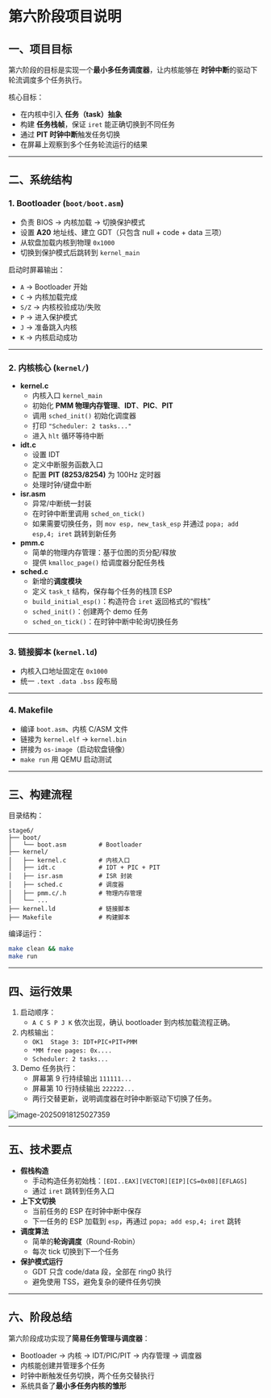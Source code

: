 # 第六阶段项目说明

## 一、项目目标

第六阶段的目标是实现一个**最小多任务调度器**，让内核能够在 **时钟中断**的驱动下轮流调度多个任务执行。

核心目标：

- 在内核中引入 **任务（task）抽象**
- 构建 **任务栈帧**，保证 `iret` 能正确切换到不同任务
- 通过 **PIT 时钟中断**触发任务切换
- 在屏幕上观察到多个任务轮流运行的结果

------

## 二、系统结构

### 1. Bootloader (`boot/boot.asm`)

- 负责 BIOS → 内核加载 → 切换保护模式
- 设置 **A20** 地址线、建立 GDT（只包含 null + code + data 三项）
- 从软盘加载内核到物理 `0x1000`
- 切换到保护模式后跳转到 `kernel_main`

启动时屏幕输出：

- `A` → Bootloader 开始
- `C` → 内核加载完成
- `S/Z` → 内核校验成功/失败
- `P` → 进入保护模式
- `J` → 准备跳入内核
- `K` → 内核启动成功

------

### 2. 内核核心 (`kernel/`)

- **kernel.c**
  - 内核入口 `kernel_main`
  - 初始化 **PMM 物理内存管理**、**IDT**、**PIC**、**PIT**
  - 调用 `sched_init()` 初始化调度器
  - 打印 `"Scheduler: 2 tasks..."`
  - 进入 `hlt` 循环等待中断
- **idt.c**
  - 设置 IDT
  - 定义中断服务函数入口
  - 配置 **PIT (8253/8254)** 为 100Hz 定时器
  - 处理时钟/键盘中断
- **isr.asm**
  - 异常/中断统一封装
  - 在时钟中断里调用 `sched_on_tick()`
  - 如果需要切换任务，则 `mov esp, new_task_esp` 并通过 `popa; add esp,4; iret` 跳转到新任务
- **pmm.c**
  - 简单的物理内存管理：基于位图的页分配/释放
  - 提供 `kmalloc_page()` 给调度器分配任务栈
- **sched.c**
  - 新增的**调度模块**
  - 定义 `task_t` 结构，保存每个任务的栈顶 ESP
  - `build_initial_esp()`：构造符合 `iret` 返回格式的“假栈”
  - `sched_init()`：创建两个 demo 任务
  - `sched_on_tick()`：在时钟中断中轮询切换任务

------

### 3. 链接脚本 (`kernel.ld`)

- 内核入口地址固定在 `0x1000`
- 统一 `.text .data .bss` 段布局

------

### 4. Makefile

- 编译 `boot.asm`、内核 C/ASM 文件
- 链接为 `kernel.elf` → `kernel.bin`
- 拼接为 `os-image`（启动软盘镜像）
- `make run` 用 QEMU 启动测试

------

## 三、构建流程

目录结构：

```
stage6/
├── boot/
│   └── boot.asm         # Bootloader
├── kernel/
│   ├── kernel.c         # 内核入口
│   ├── idt.c            # IDT + PIC + PIT
│   ├── isr.asm          # ISR 封装
│   ├── sched.c          # 调度器
│   ├── pmm.c/.h         # 物理内存管理
│   └── ...
├── kernel.ld            # 链接脚本
├── Makefile             # 构建脚本
```

编译运行：

```bash
make clean && make
make run
```

------

## 四、运行效果

1. 启动顺序：
   - `A C S P J K` 依次出现，确认 bootloader 到内核加载流程正确。
2. 内核输出：
   - `OK1  Stage 3: IDT+PIC+PIT+PMM`
   - `*MM free pages: 0x....`
   - `Scheduler: 2 tasks...`
3. Demo 任务执行：
   - 屏幕第 9 行持续输出 `111111...`
   - 屏幕第 10 行持续输出 `222222...`
   - 两行交替更新，说明调度器在时钟中断驱动下切换了任务。

![image-20250918125027359](C:\Users\Jump\AppData\Roaming\Typora\typora-user-images\image-20250918125027359.png)

------

## 五、技术要点

- **假栈构造**
  - 手动构造任务初始栈：`[EDI..EAX][VECTOR][EIP][CS=0x08][EFLAGS]`
  - 通过 `iret` 跳转到任务入口
- **上下文切换**
  - 当前任务的 ESP 在时钟中断中保存
  - 下一任务的 ESP 加载到 `esp`，再通过 `popa; add esp,4; iret` 跳转
- **调度算法**
  - 简单的**轮询调度**（Round-Robin）
  - 每次 tick 切换到下一个任务
- **保护模式运行**
  - GDT 只含 code/data 段，全部在 ring0 执行
  - 避免使用 TSS，避免复杂的硬件任务切换

------

## 六、阶段总结

第六阶段成功实现了**简易任务管理与调度器**：

- Bootloader → 内核 → IDT/PIC/PIT → 内存管理 → 调度器
- 内核能创建并管理多个任务
- 时钟中断触发任务切换，两个任务交替执行
- 系统具备了**最小多任务内核的雏形**